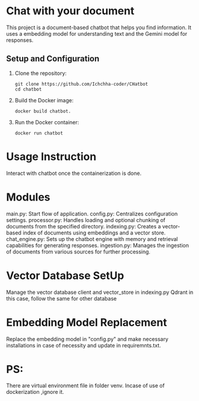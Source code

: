 # Chat with your document

This project is a document-based chatbot that helps you find information. It uses a embedding model for understanding text and the Gemini model for responses. 

## Setup and Configuration

1. Clone the repository:
   ```
   git clone https://github.com/Ichchha-coder/CHatbot
   cd chatbot
   ```

2. Build the Docker image:
   ```
   docker build chatbot.
   ```

3. Run the Docker container:
   ```
   docker run chatbot
   ```

# Usage Instruction
Interact with chatbot once the containerization is done.

# Modules
main.py: Start flow of application.
config.py: Centralizes configuration settings.
processor.py: Handles loading and optional chunking of documents from the specified directory.
indexing.py: Creates a vector-based index of documents using embeddings and a vector store.
chat_engine.py: Sets up the chatbot engine with memory and retrieval capabilities for generating responses.
ingestion.py: Manages the ingestion of documents from various sources for further processing.

# Vector Database SetUp
Manage the vector database client and vector_store in indexing.py 
Qdrant in this case, follow the same for other database

# Embedding Model Replacement 
Replace the embedding model in "config.py" and make necessary installations in case of necessity and update in requiremnts.txt.

# PS:
There are virtual environment file in folder venv. Incase of use of dockerization ,ignore it.
